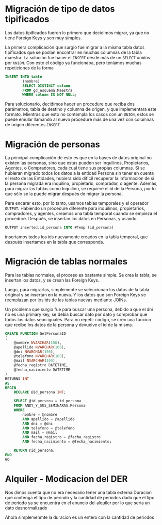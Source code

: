 # Migración de tipo de datos tipificados

Los datos tipificados fueron lo primero que decidimos migrar, ya que no tiene Foreign Keys y son muy simples. 

La primera complicación que surgió fue migrar a la misma tabla datos tipificados que se podían encontrar en muchas columnas de la tabla maestra. La solución fue hacer el `INSERT` desde más de un `SELECT` unidos por `UNION`. Con esto el código ya funcionaba, pero teníamos muchas repeticiones de la forma

```sql
INSERT INTO table
        (nombre)
        SELECT DISTINCT column
        FROM gd_esquema.Maestra
        WHERE column IS NOT NULL;

```

Para solucionarlo, decidimos hacer un procedure que reciba dos parámetros, tabla de destino y columna de origen, y que implementara este formato. Mientras que esto no contempla los casos con un `UNION`, estos se puede emular llamando al nuevo procedure más de una vez con columnas de origen diferentes.`INSERT`

# Migración de personas

La principal complicación de esto es que en la bases de datos original no existen las personas, sino que estas pueden ser Inquilinos, Propietarios, Agentes, o Compradores, cada cual tiene sus propias columnas. Si se hubieran migrado todos los datos a la entidad Persona sin tener en cuenta el resto de las Entidades, hubiera sido dificil recuperar la información de si la persona migrada era inquilino, propietario, comprador, o agente. Además, para migrar las tablas como Inquilino, se requiere el id de la Persona, por lo que sólo se la puede migrar después de migrar la persona. 

Para encarar esto, por lo tanto, usamos tablas temporales y el operador `OUTPUT`. Habiendo un procedure diferente para inquilinos, propietarios, compradores, y agentes, creamos una tabla temporal cuando se empieza el procedure. Después, se insertan los datos en Personas, y usando 

```sql
OUTPUT inserted.id_persona INTO #Temp (id_persona)
```

insertamos todos los ids nuevamente creados en la tabla temporal, que después insertamos en la tabla que corresponda. 

# Migración de tablas normales

Para las tablas normales, el proceso es bastante simple. Se crea la tabla, se insertan los datos, y se crean las Foreign Keys.

Luego, para migrarlas, simplemente se seleccionan los datos de la tabla original y se insertan en la nueva. Y los datos que son Foreign Keys se reemplazan por los ids de las tablas nuevas mediante JOINs.

Un problema que surgio fue para buscar una persona, debido a que el dni no es una primary key, se debia buscar dato por dato y comprobar que todos los datos sean iguales. Para no repetir codigo, se creo una funcion que recibe los datos de la persona y devuelve el id de la misma.

```sql
CREATE FUNCTION GetPersonaID
(
    @nombre NVARCHAR(100),
    @apellido NVARCHAR(100),
    @dni NVARCHAR(100),
    @telefono NVARCHAR(100),
    @mail NVARCHAR(100),
    @fecha_registro DATETIME,
    @fecha_nacimiento DATETIME
)
RETURNS INT
AS
BEGIN
    DECLARE @id_persona INT;

    SELECT @id_persona = id_persona
    FROM ANDY_Y_SUS_SEMINARAS.Persona
    WHERE
        nombre = @nombre
        AND apellido = @apellido
        AND dni = @dni
        AND telefono = @telefono
        AND mail = @mail
        AND fecha_registro = @fecha_registro
        AND fecha_nacimiento = @fecha_nacimiento;

    RETURN @id_persona;
END
GO
```


# Alquiler - Modicacion del DER
Nos dimos cuenta que no era necesario tener una tabla externa Duracion que contenga el tipo de periodo y la cantidad de periodos dado que el tipo de periodo ya se encuentra en el anuncio del alquiler por lo que seria un dato desnormalizado

Ahora simplemenmte la duracion es un entero con la cantidad de periodos
